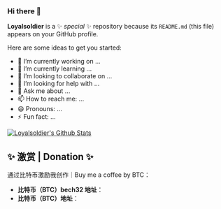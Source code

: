 ### Hi there 👋

**Loyalsoldier** is a ✨ _special_ ✨ repository because its `README.md` (this file) appears on your GitHub profile.

Here are some ideas to get you started:

- 🔭 I’m currently working on ...
- 🌱 I’m currently learning ...
- 👯 I’m looking to collaborate on ...
- 🤔 I’m looking for help with ...
- 💬 Ask me about ...
- 📫 How to reach me: ...
- 😄 Pronouns: ...
- ⚡ Fun fact: ...


[![Loyalsoldier's Github Stats](https://github-readme-stats.vercel.app/api?username=anjue39&count_private=true&show_icons=true&theme=vue)](https://github.com/anuraghazra/github-readme-stats)

## ✨ 激赏 | Donation ✨

通过比特币激励我创作｜Buy me a coffee by BTC：

- **比特币（BTC）bech32 地址**：
- **比特币（BTC）地址**：
